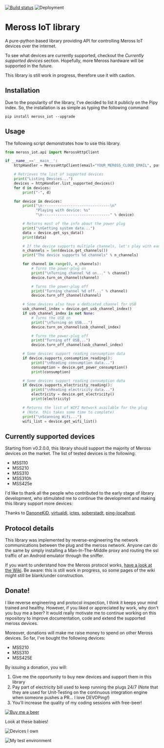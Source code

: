 [![Build status](https://albertogeniola.visualstudio.com/Meross/_apis/build/status/Meross-Python%20package-CI)](https://albertogeniola.visualstudio.com/Meross/_build/latest?definitionId=1)
![Deployment](https://albertogeniola.vsrm.visualstudio.com/_apis/public/Release/badge/c4128d1b-c23c-418d-95c5-2de061954ee5/1/1)

# Meross IoT library
A pure-python based library providing API for controlling Meross IoT devices over the internet.

To see what devices are currently supported, checkout the *Currently supported devices* section. 
Hopefully, more Meross hardware will be supported in the future.

This library is still work in progress, therefore use it with caution.

## Installation
Due to the popularity of the library, I've decided to list it publicly on the Pipy index.
So, the installation is as simple as typing the following command:

```
pip install meross_iot --upgrade
```

## Usage
The following script demonstrates how to use this library.

```python
from meross_iot.api import MerossHttpClient

if __name__=='__main__':
    httpHandler = MerossHttpClient(email="YOUR_MEROSS_CLOUD_EMAIL", password="YOUR_PASSWORD")

    # Retrieves the list of supported devices
    print("Listing Devices...")
    devices = httpHandler.list_supported_devices()
    for d in devices:
        print("-", d)

    for device in devices:
        print("\n-------------------------------\n"
              "Playing with device: %s"
              "\n-------------------------------" % device)

        # Returns most of the info about the power plug
        print("\nGetting system data...")
        data = device.get_sys_data()
        print(data)

        # If the device supports multiple channels, let's play with each one.
        n_channels = len(device.get_channels())
        print("The device supports %d channels" % n_channels)

        for channel in range(0, n_channels):
            # Turns the power-plug on
            print("\nTurning channel %d on..." % channel)
            device.turn_on_channel(channel)

            # Turns the power-plug off
            print("Turning channel %d off..." % channel)
            device.turn_off_channel(channel)

        # Some devices also have a dedicated channel for USB
        usb_channel_index = device.get_usb_channel_index()
        if usb_channel_index is not None:
            # Turns the USB on
            print("\nTurning on USB...")
            device.turn_on_channel(usb_channel_index)

            # Turns the power-plug off
            print("Turning off USB...")
            device.turn_off_channel(usb_channel_index)

        # Some devices support reading consumption data
        if device.supports_consumption_reading():
            print("\nReading consumption data...")
            consumption = device.get_power_consumption()
            print(consumption)

        # Some devices support reading consumption data
        if device.supports_electricity_reading():
            print("\nReading electricity data...")
            electricity = device.get_electricity()
            print(electricity)

        # Returns the list of WIFI Network available for the plug
        # (Note. this takes some time to complete)
        print("\nScanning Wifi...")
        wifi_list = device.get_wifi_list()

```

## Currently supported devices
Starting from v0.2.0.0, this library should support the majority of Meross devices on the market.
The list of tested devices is the following:
- MSS110
- MSS210
- MSS310
- MSS310h
- MSS425e

I'd like to thank all the people who contributed to the early stage of library development,
who stimulated me to continue the development and making this library support more devices:

Thanks to [DanoneKiD](https://github.com/DanoneKiD), [virtualdj](https://github.com/virtualdj), [ictes](https://github.com/ictes), [soberstadt](https://github.com/soberstadt), [ping-localhost](https://github.com/ping-localhost).

## Protocol details
This library was implemented by reverse-engineering the network communications between the plug and the meross network.
Anyone can do the same by simply installing a Man-In-The-Middle proxy and routing the ssl traffic of an Android emulator through the sniffer.

If you want to understand how the Meross protocol works, [have a look at the Wiki](https://github.com/albertogeniola/MerossIot/wiki). Be aware: this is still work in progress, so some pages of the wiki might still be blank/under construction.

## Donate!
I like reverse engineering and protocol inspection, I think it keeps your mind trained and healthy. 
However, if you liked or appreciated by work, why don't you buy me a beer? 
It would really motivate me to continue working on this repository to improve documentation, code and extend the supported meross devices.


Moreover, donations will make me raise money to spend on other Meross devices. 
So far, I've bought the following devices:
- MSS210
- MSS310
- MSS425E

By issuing a donation, you will:
1. Give me the opportunity to buy new devices and support them in this library
1. Pay part of electricity bill used to keep running the plugs 24/7 
(Note that they are used for Unit-Testing on the continuous integration engine when someone pushes a PR... I love DEVOPing!)  
1. You'll increase the quality of my coding sessions with free-beer!

[![Buy me a beer](http://4.bp.blogspot.com/-1Md6-deTZ84/VA_lzcxMx1I/AAAAAAAACl8/wP_4rXBXwyI/s1600/PayPal-Donation-Button.png)](https://www.paypal.com/cgi-bin/webscr?cmd=_s-xclick&hosted_button_id=6HPAB89UYSZF2)


Look at these babies!

![Devices I own](plugs/devices.jpg)

![My test environment](plugs/testdevices.jpg)
